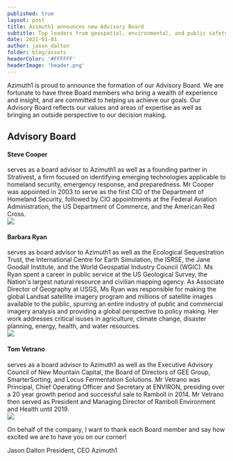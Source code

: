 ```yaml
---
published: true
layout: post
title: Azimuth1 announces new Advisory Board
subtitle: Top leaders from geospatial, environmental, and public safety to serve as advisory board for Azimuth1.
date: 2021-01-01
author: jason_dalton
folder: blog/assets
headerColor: '#FFFFFF'
headerImage: 'header.png'
---
```

Azimuth1 is proud to announce the formation of our Advisory Board. We are fortunate to have three Board members who bring
a wealth of experience and insight, and are committed to helping us achieve our goals.
Our Advisory Board reflects our values and areas of expertise as well as bringing an outside perspective to our decision making.

<section class="about-area grey-bg pt-100">
  <div class="container">
    <div class="row">
      <div class="col-xl-6 col-lg-6 mb-40">
        <div class="section-title">
          <h2>Advisory Board</h2>
        </div>
      </div>
    </div>
    <div class="row justify-content-center pt-20">
      <div class="col-sm"></div>
      <div class="col-6">
        <h4>Steve Cooper</h4> serves as a board advisor to Azimuth1 as well as a founding partner in Strativest,
        a firm focused on identifying emerging technologies applicable to homeland security, emergency response, and preparedness.
        Mr Cooper was appointed in 2003 to serve as the first CIO of the Department of Homeland Security, followed
        by CIO appointments at the Federal Aviation Administration, the US Department of Commerce, and the American Red Cross.
      </div>
      <div class="col-sm">
        <img src="{{ site.baseurl }}/assets/img/team/steve-cooper-photo.jpg" class="rounded-circle img-fluid">
      </div>
      <div class="col-sm"></div>
    </div>
    <div class="row justify-content-center pt-20 d-flex flex-wrap align-items-center">
      <div class="col-sm"></div>
      <div class="col-6">
        <h4>Barbara Ryan</h4> serves as board advisor to Azimuth1 as well as the Ecological Sequestration Trust, the International
        Centre for Earth Simulation, the ISRSE, the Jane Goodall Institute, and the World Geospatial Industry Council (WGIC).  Ms Ryan
        spent a career in public service at the US Geological Survey, the Nation's largest natural resource and civilian mapping agency.
        As Associate Director of Geography at USGS, Ms Ryan was responsible for making the global Landsat satellite imagery program and
        millions of satellite images available to the public, spurring an entire industry of public and commercial imagery analysis and
        providing a global perspective to policy making.  Her work addresses critical isuses in agriculture, climate change, disaster
        planning, energy, health, and water resources.
      </div>
      <div class="col-sm">
        <img src="{{ site.baseurl }}/assets/img/team/barb-ryan-photo.jpg" class="rounded-circle img-fluid">
      </div>
      <div class="col-sm"></div>
    </div>
    <div class="row justify-content-center pt-20">
      <div class="col-sm"></div>
      <div class="col-6">
        <h4>Tom Vetrano</h4>serves as a board advisor to Azimuth1 as well as the Executive Advisory Council of New Mountain Capital,
         the Board of Directors of GEE Group, SmarterSorting, and Locus Fermentation Solutions. Mr Vetrano
         was Principal, Chief Operating Officer and Secretary at ENVIRON, presiding over a 20 year growth period
         and successful sale to Ramboll in 2014. Mr Vetrano then served as President and Managing Director of
         Ramboll Environment and Health until 2019.
      </div>
      <div class="col-sm">
        <img src="{{ site.baseurl }}/assets/img/team/tom-vetrano-photo.jpg" class="rounded-circle img-fluid">
      </div>
      <div class="col-sm"></div>
    </div>
  </div>
</section>


On behalf of the company, I want to thank each Board member and say how excited we are to have you on our corner!

Jason Dalton
President, CEO
Azimuth1
